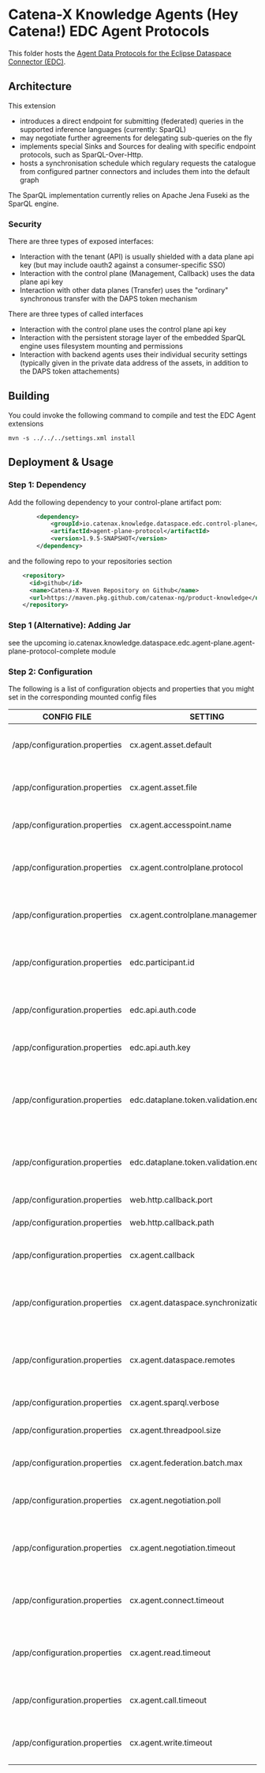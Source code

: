 <!--
 * Copyright (C) 2022-2023 Catena-X Association and others. 
 * 
 * This program and the accompanying materials are made available under the
 * terms of the Apache License 2.0 which is available at
 * http://www.apache.org/licenses/.
 * 
 * SPDX-FileType: DOCUMENTATION
 * SPDX-FileCopyrightText: 2022-2023 Catena-X Association
 * SPDX-License-Identifier: Apache-2.0
-->
# Catena-X Knowledge Agents (Hey Catena!) EDC Agent Protocols

This folder hosts the [Agent Data Protocols for the Eclipse Dataspace Connector (EDC)](https://projects.eclipse.org/projects/technology.dataspaceconnector).

## Architecture

This extension
- introduces a direct endpoint for submitting (federated) queries in the supported inference languages (currently: SparQL)
- may negotiate further agreements for delegating sub-queries on the fly
- implements special Sinks and Sources for dealing with specific endpoint protocols, such as SparQL-Over-Http.
- hosts a synchronisation schedule which regulary requests the catalogue from configured partner connectors and includes them into the default graph

The SparQL implementation currently relies on Apache Jena Fuseki as the SparQL engine.

### Security

There are three types of exposed interfaces:
* Interaction with the tenant (API) is usually shielded with a data plane api key (but may include oauth2 against a consumer-specific SSO)
* Interaction with the control plane (Management, Callback) uses the data plane api key
* Interaction with other data planes (Transfer) uses the "ordinary" synchronous transfer with the DAPS token mechanism

There are three types of called interfaces 
* Interaction with the control plane uses the control plane api key
* Interaction with the persistent storage layer of the embedded SparQL engine uses filesystem mounting and permissions
* Interaction with backend agents uses their individual security settings (typically given in the private data address of the assets, in addition to the DAPS token attachements)

## Building

You could invoke the following command to compile and test the EDC Agent extensions

```console
mvn -s ../../../settings.xml install
```

## Deployment & Usage

### Step 1: Dependency

Add the following dependency to your control-plane artifact pom:

```xml
        <dependency>
            <groupId>io.catenax.knowledge.dataspace.edc.control-plane</groupId>
            <artifactId>agent-plane-protocol</artifactId>
            <version>1.9.5-SNAPSHOT</version>
        </dependency>
```

and the following repo to your repositories section

```xml
    <repository>
      <id>github</id>
      <name>Catena-X Maven Repository on Github</name>
      <url>https://maven.pkg.github.com/catenax-ng/product-knowledge</url>
    </repository> 
```

### Step 1 (Alternative): Adding Jar

see the upcoming io.catenax.knowledge.dataspace.edc.agent-plane.agent-plane-protocol-complete module

### Step 2: Configuration  

The following is a list of configuration objects and properties that you might set in the corresponding mounted config files

| CONFIG FILE                   | SETTING                                         | Required | Default/Example                                                | Description                                                                                                                             | List |
|-------------------------------|-------------------------------------------------|----------|----------------------------------------------------------------|-----------------------------------------------------------------------------------------------------------------------------------------|------|
| /app/configuration.properties | cx.agent.asset.default                          |          | urn:x-arq:DefaultGraph                                         | Name of the default (local) graph (federated data catalogue)                                                                            |      | 
| /app/configuration.properties | cx.agent.asset.file                             |          | https://www.w3id.org/catenax/ontology,dataspace.ttl            | A comma-separated list of initial knowledge/triples  for the default graph                                                              |      | 
| /app/configuration.properties | cx.agent.accesspoint.name                       |          | api                                                            | Internal name in Fuseki for the agent endpoint                                                                                          |      | 
| /app/configuration.properties | cx.agent.controlplane.protocol                  | (X)      | http://oem-control-plane:8182                                  | Protocol Endpoint of the providing control plane (for easy access to local graphs/skills)                                               |      | 
| /app/configuration.properties | cx.agent.controlplane.management                | X        | http://oem-control-plane:8181/management/v2                    | Data Management Endpoint of the consuming control plane                                                                                 |      | 
| /app/configuration.properties | edc.participant.id                              | (X)      | BPNL00000DUMMY                                                 | business partner number under which the consuming control plane operates                                                                |      | 
| /app/configuration.properties | edc.api.auth.code                               | (X)      | X-Api-Key                                                      | Authentication Header for consuming control plane                                                                                       |      | 
| /app/configuration.properties | edc.api.auth.key                                | (X)      | ****                                                           | Authentication Secret for consuming control plane                                                                                       |      | 
| /app/configuration.properties | edc.dataplane.token.validation.endpoint         | X        | http://localhost:8082/api/validation/                          | Token validation endpoint for consuming/providing plane (if single control plane) or the address of the integrated switching validator) |      | 
| /app/configuration.properties | edc.dataplane.token.validation.endpoints.<name> | (X)      | http://oem-control-plane:9999/control/token                    | Additional token validation endpoints to switch between (if multiple control planes)                                                    |      | 
| /app/configuration.properties | web.http.callback.port                          | X        | 8187                                                           | Callback endpoint port                                                                                                                  |      | 
| /app/configuration.properties | web.http.callback.path                          | X        | /callback                                                      | Callback endpoint path prefix                                                                                                           |      | 
| /app/configuration.properties | cx.agent.callback                               | X        | http://oem-data-plane:8187/callback/endpoint-data-reference    | Callback endpoint full address for control plane feedback (see above)                                                                   |      | 
| /app/configuration.properties | cx.agent.dataspace.synchronization              |          | -1/60000                                                       | If positive, number of seconds between each catalogue synchronization attempt                                                           |      | 
| /app/configuration.properties | cx.agent.dataspace.remotes                      |          | http://consumer-edc-control:8282,http://tiera-edc-control:8282 | Comma-separated list of Business Partner Control Plane Urls (which host the IDS catalogue endpoint)                                     |      | 
| /app/configuration.properties | cx.agent.sparql.verbose                         |          | false                                                          | Controls the verbosity of the SparQL Engine)                                                                                            |      | 
| /app/configuration.properties | cx.agent.threadpool.size                        |          | 4                                                              | Number of threads for batch/synchronisation processing                                                                                  |      | 
| /app/configuration.properties | cx.agent.federation.batch.max                   |          | 9223372036854775807                                            | Maximal number of tuples to send in one query                                                                                           |      | 
| /app/configuration.properties | cx.agent.negotiation.poll                       |          |                                                                | Number of milliseconds between negotiation status checks                                                                                |      | 
| /app/configuration.properties | cx.agent.negotiation.timeout                    |          |                                                                | Number of milliseconds after which a pending negotiation is regarded as stale                                                           |      | 
| /app/configuration.properties | cx.agent.connect.timeout                        |          |                                                                | Number of milliseconds after which a connection attempt is regarded as stale                                                            |      | 
| /app/configuration.properties | cx.agent.read.timeout                           |          | 1080000                                                        | Number of milliseconds after which a reading attempt is regarded as stale                                                               |      | 
| /app/configuration.properties | cx.agent.call.timeout                           |          |                                                                | Number of milliseconds after which a complete call is regarded as stale                                                                 |      | 
| /app/configuration.properties | cx.agent.write.timeout                          |          |                                                                | Number of milliseconds after which a write attempt is regarded as stale                                                                 |      | 


